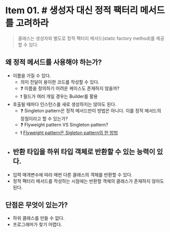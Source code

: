 # Item 01. # 생성자 대신 정적 팩터리 메서드를 고려하라

> 클래스는 생성자와 별도로 정적 팩터리 메서드(static factory method)를 제공할 수 있다.

## 왜 정적 메서드를 사용해야 하는가?
- 이름을 가질 수 있다.
    - 의미 전달이 용이한 코드를 작성할 수 있다.
    - :question: 이름을 정의하기 어려운 케이스도 존재하지 않을까?
    - :exclamation: 필드가 여러 개일 경우는 Builder를 활용
- 호출될 때마다 인스턴스를 새로 생성하지는 않아도 된다.
    - :question: Singleton pattern은 정적 메서드만이 방법은 아니다. 이를 정적 메서드의 장점이라고 할 수 있는가?
    - :question: Flyweight pattern VS Singleton pattern?
    - :exclamation: [Flyweight pattern은 Sigleton pattern의 한 방법](https://stackoverflow.com/questions/16750758/what-are-the-practical-use-differences-between-flyweight-vs-singleton-patterns)
- 반환 타입을 하위 타입 객체로 반환할 수 있는 능력이 있다.
  - 
- 입력 매개변수에 따라 매번 다른 클래스의 객체를 반환할 수 있다.
- 정적 팩터리 메서드를 작성하는 시점에는 반환할 객체의 클래스가 존재하지 않아도 된다.

## 단점은 무엇이 있는가?
- 하위 클래스를 만들 수 없다.
- 프로그래머가 찾기 어렵다.